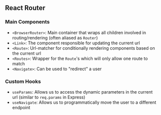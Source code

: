 ## React Router

### Main Components

- `<BrowserRouter>`: Main container that wraps all children involved in routing/rendering (often aliased as `Router`)
- `<Link>`: The component responsible for updating the current url
- `<Route>`: Url-matcher for conditionally rendering components based on the current url
- `<Routes>`: Wrapper for the `Route`'s which will only allow one route to match
- `<Navigate>`: Can be used to "redirect" a user

### Custom Hooks

- `useParams`: Allows us to access the dynamic parameters in the current url (similar to `req.params` in Express)
- `useNavigate`: Allows us to programmatically move the user to a different endpoint
